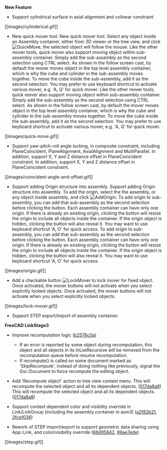__New Feature__

* Support cylindrical surface in axial alignment and colinear constraint

[[images/cylinderical.gif]]


* New quick mover tool. New quick mover tool. Select any object inside an Assembly container, either from 3D viewer or the tree view, and click ![QuickMove](../raw/master/freecad/asm3/Gui/Resources/icons/Assembly_QuickMove.svg?sanitize=true), the selected object will follow the mouse. Like the other mover tools, quick mover also support moving object within sub-assembly container. Simply add the sub-assembly as the second selection using CTRL select. As shown in the follow screen cast, by default the mover moves object in the top level assembly container, which is why the cube and cylinder in the sub-assembly moves together. To move the cube inside the sub-assembly, add it as the second selection. You may prefer to use keyboard shortcut to activate various mover, e.g. 'A, Q' for quick mover. Like the other mover tools, quick mover also support moving object within sub-assembly container. Simply add the sub-assembly as the second selection using CTRL select. As shown in the follow screen cast, by default the mover moves object in the top level assembly container, which is why the cube and cylinder in the sub-assembly moves together. To move the cube inside the sub-assembly, add it as the second selection. You may prefer to use keyboard shortcut to activate various mover, e.g. 'A, Q' for quick mover.


[[images/quick-move.gif]]

* Support yaw-pitch-roll angle locking, in composite constraint, including PlaneCoincident, PlaneAlignment, AxialAlignment and MultiParallel. In addition, support X, Y and Z distance offset in PlaneCoincident constraint. In addition, support X, Y and Z distance offset in PlaneCoincident constraint.

[[images/coincident-angle-and-offset.gif]]


* Support adding Origin structure into assembly. Support adding Origin structure into assembly. To add the origin, select the the assembly, or any object inside assembly, and click ![AddOrigin](../raw/master/freecad/asm3/Gui/Resources/icons/Assembly_Add_Origin.svg?sanitize=true). To add origin to sub-assembly, you can add that sub-assembly as the second selection before clicking the button. Each assembly container can have only one origin. If there is already an existing origin, clicking the button will resize the origin to include all objects inside the container. If the origin object is hidden, clicking the button will also reveal it. You may want to use keyboard shortcut 'A, O' for quick access. To add origin to sub-assembly, you can add that sub-assembly as the second selection before clicking the button. Each assembly container can have only one origin. If there is already an existing origin, clicking the button will resize the origin to include all objects inside the container. If the origin object is hidden, clicking the button will also reveal it. You may want to use keyboard shortcut 'A, O' for quick access.

[[images/origin.gif]]


* Add a checkable button ![LockMover](../raw/master/freecad/asm3/Gui/Resources/icons/Assembly_LockMover.svg?sanitize=true) to lock mover for fixed object. Once activated, the mover buttons will not activate when you select explicitly locked objects. Once activated, the mover buttons will not activate when you select explicitly locked objects.

[[images/lock-mover.gif]]

* Support STEP export/import of assembly container.


__FreeCAD LinkStage3__

* Improve recomputation logic ([b2576c0a](/realthunder/FreeCAD/commit/b2576c0a9025d466881b7cf886bf46bbe00eec56))
  * If an error is reported by some object during recomputation, this object and all objects in its InListRecursive will be removed from the recomputation queue before resume recomputation.
  * If recompute() is called on some document marked as 'SkipRecompute', instead of doing nothing like previously, signal the Gui::Document to force recompute the editing object.

* Add 'Recompute object' action to tree view context menu. This will recompute the selected object and all its dependent objects. ([017da8a8](/realthunder/FreeCAD/commit/017da8a8621006037b3f4fafd30b5cc91d7e54af)) This will recompute the selected object and all its dependent objects. ([017da8a8](/realthunder/FreeCAD/commit/017da8a8621006037b3f4fafd30b5cc91d7e54af))

* Support context dependent color and visibility override in Link/LinkGroup (including the assembly container in asm3) ([a2f82b21](/realthunder/FreeCAD/commit/a2f82b2105d789f47c9124079ac14df7f9a66573), [2fcef036](/realthunder/FreeCAD/commit/2fcef036461cfde9efd1bcbe8fae7245f96f996c))


* Rework of STEP import/export to support geometric data sharing using App::Link, and color/visibility override ([66d95842](/realthunder/FreeCAD/commit/66d9584269384a0ff8e955ac182b7d74186a3a23), [99ae7ede](/realthunder/FreeCAD/commit/99ae7ede218a1eab6a4a09af204c3c2a5eb151d8))

[[images/step.gif]]
